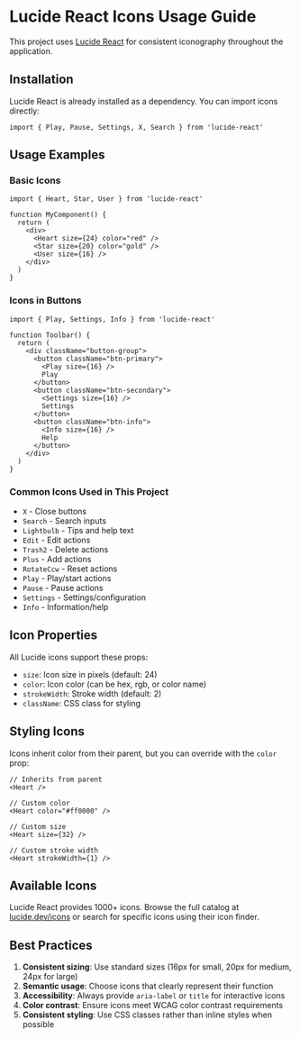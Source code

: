 # Lucide React Icons Usage Guide

This project uses [Lucide React](https://lucide.dev/) for consistent iconography throughout the application.

## Installation

Lucide React is already installed as a dependency. You can import icons directly:

```tsx
import { Play, Pause, Settings, X, Search } from 'lucide-react'
```

## Usage Examples

### Basic Icons

```tsx
import { Heart, Star, User } from 'lucide-react'

function MyComponent() {
  return (
    <div>
      <Heart size={24} color="red" />
      <Star size={20} color="gold" />
      <User size={16} />
    </div>
  )
}
```

### Icons in Buttons

```tsx
import { Play, Settings, Info } from 'lucide-react'

function Toolbar() {
  return (
    <div className="button-group">
      <button className="btn-primary">
        <Play size={16} />
        Play
      </button>
      <button className="btn-secondary">
        <Settings size={16} />
        Settings
      </button>
      <button className="btn-info">
        <Info size={16} />
        Help
      </button>
    </div>
  )
}
```

### Common Icons Used in This Project

- `X` - Close buttons
- `Search` - Search inputs
- `Lightbulb` - Tips and help text
- `Edit` - Edit actions
- `Trash2` - Delete actions
- `Plus` - Add actions
- `RotateCcw` - Reset actions
- `Play` - Play/start actions
- `Pause` - Pause actions
- `Settings` - Settings/configuration
- `Info` - Information/help

## Icon Properties

All Lucide icons support these props:

- `size`: Icon size in pixels (default: 24)
- `color`: Icon color (can be hex, rgb, or color name)
- `strokeWidth`: Stroke width (default: 2)
- `className`: CSS class for styling

## Styling Icons

Icons inherit color from their parent, but you can override with the `color` prop:

```tsx
// Inherits from parent
<Heart />

// Custom color
<Heart color="#ff0000" />

// Custom size
<Heart size={32} />

// Custom stroke width
<Heart strokeWidth={1} />
```

## Available Icons

Lucide React provides 1000+ icons. Browse the full catalog at [lucide.dev/icons](https://lucide.dev/icons) or search for specific icons using their icon finder.

## Best Practices

1. **Consistent sizing**: Use standard sizes (16px for small, 20px for medium, 24px for large)
2. **Semantic usage**: Choose icons that clearly represent their function
3. **Accessibility**: Always provide `aria-label` or `title` for interactive icons
4. **Color contrast**: Ensure icons meet WCAG color contrast requirements
5. **Consistent styling**: Use CSS classes rather than inline styles when possible

